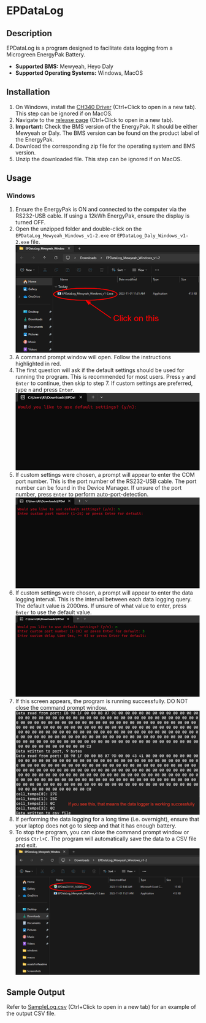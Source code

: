 # EPDataLog

## Description

EPDataLog is a program designed to facilitate data logging from a Microgreen EnergyPak Battery.
- **Supported BMS:** Mewyeah, Heyo Daly
- **Supported Operating Systems:** Windows, MacOS

## Installation

1. On Windows, install the [CH340 Driver](https://www.wch-ic.com/downloads/CH341SER_ZIP.html) (Ctrl+Click to open in a new tab). This step can be ignored if on MacOS.
2. Navigate to the [release page](https://github.com/MicrogreenSolarCorp/EPDataLog/releases) (Ctrl+Click to open in a new tab).
3. **Important:** Check the BMS version of the EnergyPak. It should be either Mewyeah or Daly. The BMS version can be found on the product label of the EnergyPak. 
4. Download the corresponding zip file for the operating system and BMS version.
5. Unzip the downloaded file. This step can be ignored if on MacOS.

## Usage

### Windows
1. Ensure the EnergyPak is ON and connected to the computer via the RS232-USB cable. If using a 12kWh EnergyPak, ensure the display is turned OFF.
2. Open the unzipped folder and double-click on the `EPDataLog_Mewyeah_Windows_v1-2.exe` or `EPDataLog_Daly_Windows_v1-2.exe` file.
![windowsRun](https://github.com/MicrogreenSolarCorp/EPDataLog/blob/main/assetsForReadme/windowsRun.png)
3. A command prompt window will open. Follow the instructions highlighted in red. 
4. The first question will ask if the default settings should be used for running the program. This is recommended for most users. Press `y` and `Enter` to continue, then skip to step 7. If custom settings are preferred, type `n` and press `Enter`.
![defaultSettings](https://github.com/MicrogreenSolarCorp/EPDataLog/blob/main/assetsForReadme/defaultSettings.png)
5. If custom settings were chosen, a prompt will appear to enter the COM port number. This is the port number of the RS232-USB cable. The port number can be found in the Device Manager. If unsure of the port number, press `Enter` to perform auto-port-detection.
![portNumber](https://github.com/MicrogreenSolarCorp/EPDataLog/blob/main/assetsForReadme/portNumber.png)
6. If custom settings were chosen, a prompt will appear to enter the data logging interval. This is the interval between each data logging query. The default value is 2000ms. If unsure of what value to enter, press `Enter` to use the default value.
![delayTime](https://github.com/MicrogreenSolarCorp/EPDataLog/blob/main/assetsForReadme/delayTime.png)
7. If this screen appears, the program is running successfully. DO NOT close the command prompt window.
![macosRunSuccess](https://github.com/MicrogreenSolarCorp/EPDataLog/blob/main/assetsForReadme/macosRunSuccess.png)
8. If performing the data logging for a long time (i.e. overnight), ensure that your laptop does not go to sleep and that it has enough battery.
9. To stop the program, you can close the command prompt window or press `Ctrl+C`. The program will automatically save the data to a CSV file and exit.
![outputCsv](https://github.com/MicrogreenSolarCorp/EPDataLog/blob/main/assetsForReadme/outputCsv.png)

## Sample Output
Refer to [SampleLog.csv](https://github.com/MicrogreenSolarCorp/EPDataLog/blob/main/SampleLog.csv) (Ctrl+Click to open in a new tab) for an example of the output CSV file.

